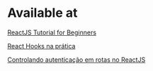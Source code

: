 # Available at

[ReactJS Tutorial for Beginners](https://www.youtube.com/playlist?list=PLC3y8-rFHvwgg3vaYJgHGnModB54rxOk3)

[React Hooks na prática](https://www.youtube.com/watch?v=6WB16wZS61c)

[Controlando autenticação em rotas no ReactJS](https://www.youtube.com/watch?v=sYe4r8WXGQg)

